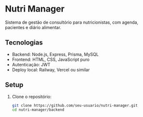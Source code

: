 # Nutri Manager

Sistema de gestão de consultório para nutricionistas, com agenda, pacientes e diário alimentar.

## Tecnologias

- Backend: Node.js, Express, Prisma, MySQL  
- Frontend: HTML, CSS, JavaScript puro  
- Autenticação: JWT  
- Deploy local: Railway, Vercel ou similar  

## Setup

1. Clone o repositório:  
   ```bash
   git clone https://github.com/seu-usuario/nutri-manager.git
   cd nutri-manager/backend

